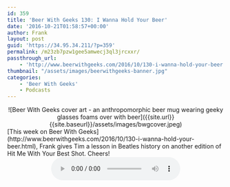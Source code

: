```yaml
---
id: 359
title: 'Beer With Geeks 130: I Wanna Hold Your Beer'
date: '2016-10-21T01:58:57+00:00'
author: Frank
layout: post
guid: 'https://34.95.34.211/?p=359'
permalink: /m23zb7pzw1gee5amwecj3ql3jrcxxr/
passthrough_url:
    - 'http://www.beerwithgeeks.com/2016/10/130-i-wanna-hold-your-beer.html'
thumbnail: "/assets/images/beerwithgeeks-banner.jpg"
categories:
    - 'Beer With Geeks'
    - Podcasts
---
```

<div markdown="1" style="text-align: center;">
![Beer With Geeks cover art - an anthropomorphic beer mug wearing geeky glasses foams over with beer]({{site.url}}{{site.baseurl}}/assets/images/bwgcover.jpeg)
</div>
[This week on Beer With Geeks](http://www.beerwithgeeks.com/2016/10/130-i-wanna-hold-your-beer.html), Frank gives Tim a lesson in Beatles history on another edition of Hit Me With Your Best Shot. Cheers!

<div markdown="1" style="text-align: center;">
<audio controls="controls"><source src="http://www.podtrac.com/pts/redirect.mp3/archive.org/download/BWG130/BWG130.mp3" type="audio/mpeg"></source><embed height="80px" width="100px"></embed> Your browser does not support this audio</audio>
</div>